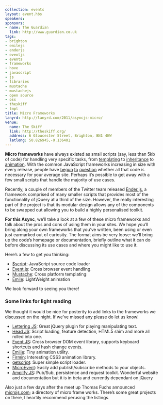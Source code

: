 ```yaml
---
collection: events
layout: event.hbs
speakers: 
sponsors:
- name: The Guardian
  link: http://www.guardian.co.uk
tags: 
- brighton
- emilejs
- enderjs
- eventjs
- events
- frameworks
- hove
- javascript
- js
- libraries
- mustache
- mustachejs
- open source
- oss
- theskiff
- tmpl
title: Micro Frameworks
lanyrd: http://lanyrd.com/2011/asyncjs-micro/
venue: 
  name: The Skiff
  link: http://theskiff.org/
  address: 6 Gloucester Street, Brighton, BN1 4EW
  latlong: 50.826945,-0.136401
---
```



<strong>Micro frameworks</strong> have always existed as small scripts (say, less than 5kb of code) for handling very specific tasks, from <a href="http://ejohn.org/blog/javascript-micro-templating/">templating</a> to <a href="http://dean.edwards.name/weblog/2006/03/base/">inheritance</a> to <a href="https://github.com/madrobby/emile">animation</a>. With the common JavaScript frameworks increasing in size with every release, people have <a href="http://mir.aculo.us/2011/04/11/i-for-one-welcome-our-new-micro-framework-overlords/">begun</a> <a href="http://tomdale.net/2011/04/imagine-a-beowulf-cluster-of-javascript-frameworks/">to</a> <a href="http://blog.rebeccamurphey.com/modern-javascript">question</a> whether all that code is necessary for your average site. Perhaps it’s possible to get away with a few small scripts that handle the majority of use cases.

Recently, a couple of members of the Twitter team released <a href="http://ender.no.de">Ender.js</a>, a framework comprised of many smaller scripts that provides most of the functionality of jQuery at a third of the size. However, the really interesting part of the project is that its modular design allows any of the components to be swapped out allowing you to build a highly personalised toolkit.

<span class="summary"><strong>For this Async</strong>, we’ll take a look at a few of these micro frameworks and talk about the pros and cons of using them in your sites. We hope you’ll bring along your own frameworks that you’ve written, been using or even just earmarked out of curiosity.</span> The format aims be very loose: we’ll bring up the code’s homepage or documentation, briefly outline what it can do before discussing its use cases and where you might like to use it.

Here’s a few to get you thinking:
<ul>
<li>
<a href="http://www.dustindiaz.com/scriptjs">$script</a>: JavaScript source code loader</li>
    <li>
<a href="https://github.com/kbjr/Events.js">Event.js</a>: Cross browser event handling.</li>
    <li>
<a href="http://mustache.github.com/">Mustache</a>: Cross platform templating</li>
    <li>
<a href="https://github.com/madrobby/emile">Emile</a>: LightWeight animation</li>
</ul>
We look forward to seeing you there!

<h3>Some links for light reading</h3>

<p>We thought it would be nice for posterity to add links to the frameworks we discussed on the night. If we've missed any please do let us know!</p>

<ul>
<li>
<a href="http://letteringjs.com/">Lettering JS</a>: Great jQuery plugin for playing manipulating text.</li>
<li>
<a href="http://headjs.com/">Head JS</a>: Script loading, feature detection, HTML5 shim and more all rolled into one.</li>
<li>
<a href="https://github.com/kbjr/Events.js">Event JS</a>: Cross browser DOM event library, supports keyboard shortcuts and hash change events.</li>
<li>
<a href="https://github.com/madrobby/emile">Emilie</a>: Tiny animation utility.</li>
<li>
<a href="http://extralogical.net/articles/firmin-javascript-animation.html">Firmin</a>: Interesting CSS3 animation library.</li>
<li>
<a href="https://github.com/premasagar/mishmash/blob/master/getscript/">getscript</a>: Super simple script loader.</li>
<li>
<a href="https://github.com/jeromeetienne/microevent.js">MicroEvent</a>: Easily add publish/subscribe methods to your objects.</li>
<li>
<a href="http://amplifyjs.com/">Amplify JS</a>: Pub/Sub, persistence and request toolkit. Wonderful website and documentation but it is in beta and currently dependant on jQuery</li>
</ul>
<p>Also just a few days after the meet up Thomas Fuchs announced <a href="http://microjs.com/">microjs.com</a>; a directory of micro frame works. There’s some great projects on there, I heartily recommend perusing the listings.</p>



